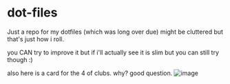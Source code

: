 # dot-files
Just a repo for my dotfiles (which was long over due) might be cluttered but that's just how i roll. 

you CAN try to improve it but if i'll actually see it is slim but you can still try though :)

also here is a card for the 4 of clubs. why? good question.
![image](https://user-images.githubusercontent.com/74723217/214575278-d1818b4d-1126-4146-b62c-e0eb2007ee7a.png)
